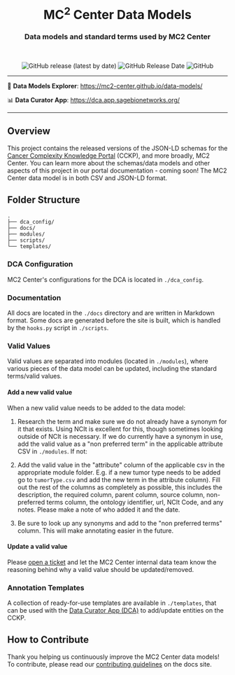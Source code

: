 <h1 align="center">
  MC<sup>2</sup> Center Data Models
</h1>

<h3 align="center">
  Data models and standard terms used by MC2 Center
</h3>
<br/>

<p align="center">
  <img 
    alt="GitHub release (latest by date)" 
    src="https://img.shields.io/github/release/mc2-center/mc2-data-models?label=latest%20release&display_name=release&style=flat-square"
  >
  <img 
    alt="GitHub Release Date" 
    src="https://img.shields.io/github/release-date/mc2-center/mc2-data-models?style=flat-square&color=green"
  >
  <img 
    alt="GitHub" 
    src="https://img.shields.io/github/license/mc2-center/mc2-data-models?style=flat-square&color=orange"
  >
</p>

---

🔎 **Data Models Explorer**: https://mc2-center.github.io/data-models/

📊 **Data Curator App**: https://dca.app.sagebionetworks.org/

---

## Overview

This project contains the released versions of the JSON-LD schemas for the
[Cancer Complexity Knowledge Portal] (CCKP), and more broadly, MC2 Center.
You can learn more about the schemas/data models and other aspects of this
project in our portal documentation - coming soon! The MC2 Center data model
is in both CSV and JSON-LD format.

## Folder Structure

```
.
├── dca_config/
├── docs/
├── modules/
├── scripts/
└── templates/
```

### DCA Configuration

MC2 Center's configurations for the DCA is located in `./dca_config`.

### Documentation

All docs are located in the `./docs` directory and are written in Markdown
format. Some docs are generated before the site is built, which is handled
by the `hooks.py` script in `./scripts`.

### Valid Values

Valid values are separated into modules (located in `./modules`), where
various pieces of the data model can be updated, including the standard
terms/valid values.

#### Add a new valid value
 
When a new valid value needs to be added to the data model:

1. Research the term and make sure we do not already have a synonym for it
   that exists. Using NCIt is excellent for this, though sometimes looking
   outside of NCIt is necessary. If we do currently have a synonym in use,
   add the valid value as a "non preferred term" in the applicable attribute
   CSV in `./modules`. If not:

2. Add the valid value in the "attribute" column of the applicable csv in
   the appropriate module folder. E.g. if a new tumor type needs to be added
   go to `tumorType.csv` and add the new term in the attribute column). Fill
   out the rest of the columns as completely as possible, this includes the
   description, the required column, parent column, source column, non-preferred
   terms column, the ontology identifier, url, NCIt Code, and any notes.
   Please make a note of who added it and the date.

3. Be sure to look up any synonyms and add to the "non preferred terms"
   column. This will make annotating easier in the future.

#### Update a valid value

Please [open a ticket] and let the MC2 Center internal data team know the
reasoning behind why a valid value should be updated/removed.

### Annotation Templates

A collection of ready-for-use templates are available in `./templates`, that
can be used with the [Data Curator App (DCA)] to add/update entities on the
CCKP.

## How to Contribute

Thank you helping us continuously improve the MC2 Center data models!  To
contribute, please read our [contributing guidelines] on the docs site.


[Cancer Complexity Knowledge Portal]: https://cancercomplexity.synapse.org/
[open a ticket]: https://github.com/mc2-center/data-models/issues/new?assignees=aditigopalan&labels=bug&projects=&template=bug-report.md&title=%5Bbug%5D+
[Data Curator App (DCA)]: https://dca.app.sagebionetworks.org/
[Contributing guidelines]: https://mc2-center.github.io/data-models/contributing/
